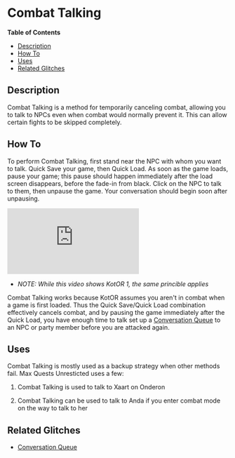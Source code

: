 # Combat Talking

**Table of Contents**
- [Description](#description)
- [How To](#how-to)
- [Uses](#uses)
- [Related Glitches](#related-glitches)

## Description

Combat Talking is a method for temporarily canceling combat, allowing you to talk to NPCs even when combat would normally prevent it.  This can allow certain fights to be skipped completely.

## How To

To perform Combat Talking, first stand near the NPC with whom you want to talk.  Quick Save your game, then Quick Load.  As soon as the game loads, pause your game; this pause should happen immediately after the load screen disappears, before the fade-in from black.  Click on the NPC to talk to them, then unpause the game.  Your conversation should begin soon after unpausing.

<div class="video-container">
    <iframe title="YouTube video player" src="https://www.youtube.com/embed/COw-UhTpet8" frameborder="0"></iframe>
</div>

* *NOTE: While this video shows KotOR 1, the same princible applies*

Combat Talking works because KotOR assumes you aren't in combat when a game is first loaded.  Thus the Quick Save/Quick Load combination effectively cancels combat, and by pausing the game immediately after the Quick Load, you have enough time to talk set up a [Conversation Queue](</kotor2/Techniques/Conversation Queue>) to an NPC or party member before you are attacked again.

## Uses

Combat Talking is mostly used as a backup strategy when other methods fail. Max Quests Unresticted uses a few:

1. Combat Talking is used to talk to Xaart on Onderon

2. Combat Talking can be used to talk to Anda if you enter combat mode on the way to talk to her

## Related Glitches

* [Conversation Queue](</kotor2/Techniques/Conversation Queue>)
